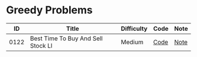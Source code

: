 # Greedy Problems

| ID | Title | Difficulty | Code | Note |
|----|-------|------------|------|------|
| 0122 | Best Time To Buy And Sell Stock Ll | Medium | [Code](0122-best-time-to-buy-and-sell-stock-ll/solution.js) | [Note](0122-best-time-to-buy-and-sell-stock-ll/README.md) |
